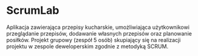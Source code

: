 
# ScrumLab

Aplikacja zawierająca przepisy kucharskie, umożliwiająca użytkownikowi przeglądanie przepisów, dodawanie własnych przepisów oraz planowanie posiłków. 
Projekt grupowy (zespół 5 osób) skupiający się na realizacji projektu w zespole deweloperskim zgodnie z metodyką SCRUM.
